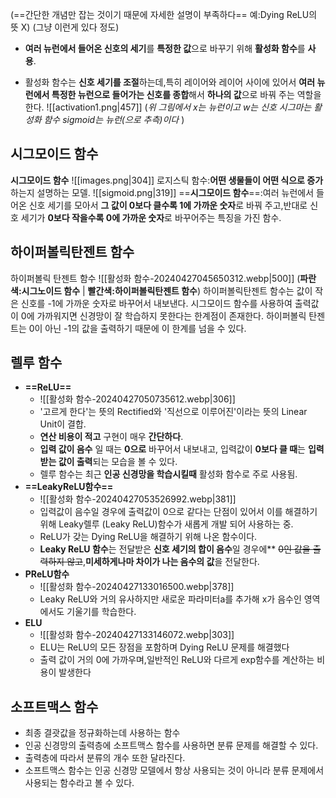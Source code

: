 (==간단한 개념만 잡는 것이기 때문에 자세한 설명이 부족하다== 예:Dying ReLU의 뜻 X)
(그냥 이런게 있다 정도)

- **여러 뉴런에서 들어온 신호의 세기**를 **특정한 값**으로 바꾸기 위해 **활성화 함수**를 **사용**.

- 활성화 함수는 **신호 세기를 조절**하는데,특히 레이어와 레이어 사이에 있어서 **여러 뉴런에서 특정한 뉴런으로 들어가는 신호를 종합**해서 **하나의 값**으로 바꿔 주는 역할을 한다.
![[activation1.png|457]]
(*위 그림에서 x는 뉴런이고 w는 신호 시그마는 활성화 함수 sigmoid는 뉴런(으로 추측)이다* )
## 시그모이드 함수
 **시그모이드 함수**
	![[images.png|304]]
	로지스틱 함수:**어떤 생물들이 어떤 식으로 증가**하는지 설명하는 모델.
	 ![[sigmoid.png|319]]
	==**시그모이드 함수**==:여러 뉴런에서 들어온 신호 세기를 모아서 **그 값이 0보다 클수록 1에 가까운 숫자**로 바꿔 주고,반대로 신호 세기가 **0보다 작을수록 0에 가까운 숫자**로 바꾸어주는 특징을 가진 함수.
## 하이퍼볼릭탄젠트 함수
 하이퍼볼릭 탄젠트 함수
	 ![[활성화 함수-20240427045650312.webp|500]]
	 (**파란색:시그노이드 함수** | **빨간색:하이퍼볼릭탄젠트 함수**)
	  하이퍼볼릭탄젠트 함수는 값이 작은 신호를 -1에 가까운 숫자로 바꾸어서 내보낸다.
	 시그모이드 함수를 사용하여 출력값이 0에 가까워지면 신경망이 잘 학습하지 못한다는 한계점이 존재한다.
	 하이퍼볼릭 탄젠트는 0이 아닌 -1의 값을 출력하기 때문에 이 한계를 넘을 수 있다.

## 렐루 함수
 - **==ReLU==**
	- ![[활성화 함수-20240427050735612.webp|306]]
	- '고르게 한다'는 뜻의 Rectified와 '직선으로 이루어진'이라는 뜻의 Linear Unit이 결합.
	- **연산 비용이 적고** 구현이 매우 **간단하다**.
	- **입력 값이 음수** 일 때는 **0으로** 바꾸어서 내보내고, 입력값이 **0보다 클 때**는 **입력받는 값이 출력**되는 모습을 볼 수 있다.
	- 렐루 함수는 최근 **인공 신경망을 학습시킬때** 활성화 함수로 주로 사용됨.
- **==LeakyReLU함수==**
	- ![[활성화 함수-20240427053526992.webp|381]]
	- 입력값이 음수일 경우에 출력값이 0으로 같다는 단점이 있어서 이를 해결하기 위해 Leaky렐루 (Leaky ReLU)함수가 새롭게 개발 되어 사용하는 중.
	- ReLU가 갖는 Dying ReLU을 해결하기 위해 나온 함수이다.
	- **Leaky ReLU 함수**는 전달받은 **신호 세기의 합이 음수**일 경우에** ~~0인 값을 출력하지 않고~~,**미세하게나마 차이가 나는 음수의 값**을 전달한다.
- **PReLU함수**
	- ![[활성화 함수-20240427133016500.webp|378]]
	- Leaky ReLU와 거의 유사하지만 새로운 파라미터a를 추가해 x가 음수인 영역에서도 기울기를 학습한다.
- **ELU**
	- ![[활성화 함수-20240427133146072.webp|303]]
	- ELU는 ReLU의 모든 장점을 포함하며 Dying ReLU 문제를 해결했다
	- 출력 값이 거의 0에 가까우며,일반적인 ReLU와 다르게 exp함수를 계산하는 비용이 발생한다

## 소프트맥스 함수
- 최종 결괏값을 정규화하는데 사용하는 함수
- 인공 신경망의 출력층에 소프트맥스 함수를 사용하면 분류 문제를 해결할 수 있다.
- 출력층에 따라서 분류의 개수 또한 달라진다.
- 소프트맥스 함수는 인공 신경망 모델에서 항상 사용되는 것이 아니라 분류 문제에서 사용되는 함수라고 볼 수 있다.